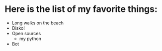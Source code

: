 # Here is the list of my favorite things:
- Long walks on the beach
- Disko!
- Open sources
  - my python
- Bot
